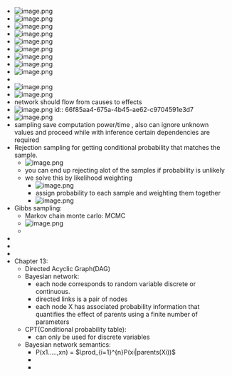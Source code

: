 - ![image.png](../assets/image_1727541673013_0.png)
- ![image.png](../assets/image_1727541912189_0.png)
- ![image.png](../assets/image_1727543208710_0.png)
- ![image.png](../assets/image_1727547088351_0.png)
- ![image.png](../assets/image_1727547121108_0.png)
- ![image.png](../assets/image_1727550039480_0.png)
- ![image.png](../assets/image_1727550139858_0.png)
- ![image.png](../assets/image_1727550162816_0.png)
- ![image.png](../assets/image_1727550175614_0.png)
-
- ![image.png](../assets/image_1727551180168_0.png)
- ![image.png](../assets/image_1727552144871_0.png)
- network should flow from causes to effects
- ![image.png](../assets/image_1727553275854_0.png)
  id:: 66f85aa4-675a-4b45-ae62-c9704591e3d7
- ![image.png](../assets/image_1727554220808_0.png)
- sampling save computation power/time , also can ignore unknown values and proceed while with inference certain dependencies are required
- Rejection sampling for getting conditional probability that matches the sample.
	- ![image.png](../assets/image_1727555281518_0.png)
	- you can end up rejecting alot of the samples if probability is unlikely
	- we solve this by likelihood weighting
		- ![image.png](../assets/image_1727555418500_0.png)
		- assign probability to each sample and weighting them together
		- ![image.png](../assets/image_1727559946720_0.png)
- Gibbs sampling:
	- Markov chain monte carlo: MCMC
	- ![image.png](../assets/image_1727561246082_0.png)
	-
-
-
-
- Chapter 13:
	- Directed Acyclic Graph(DAG)
	- Bayesian network:
		- each node corresponds to random variable discrete or continuous.
		- directed links is a pair of nodes
		- each node X has associated probability  information that quantifies the effect of parents using a finite number of parameters
	- CPT(Conditional probability table):
		- can only be used for discrete variables
	- Bayesian network semantics:
		- P(x1.....,xn) = $\prod_{i=1}^{n}P(xi|parents(Xi))$
		-
		-